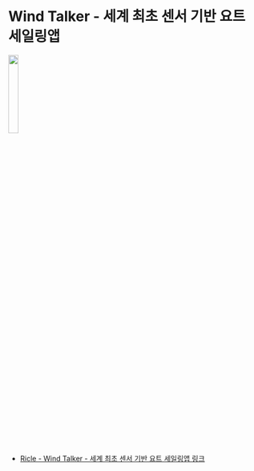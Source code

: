 # Wind Talker - 세계 최초 센서 기반 요트 세일링앱

<img src="https://github.com/user-attachments/assets/f198009e-20cd-4694-83ad-4fda62541344" width="20%">

- [Ricle - Wind Talker - 세계 최초 센서 기반 요트 세일링앱 링크](https://apps.apple.com/kr/app/windtalker/id6738647452?platform=iphone)</br>


</details>
